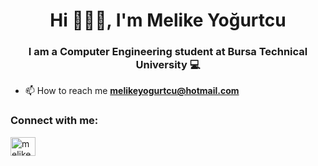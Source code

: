 <h1 align="center">Hi 🙋🏽‍♀️, I'm Melike Yoğurtcu</h1>
<h3 align="center">I am a Computer Engineering student at Bursa Technical University 💻</h3>

- 📫 How to reach me **melikeyogurtcu@hotmail.com**

<h3 align="left">Connect with me:</h3>
<p align="left">
<a href="https://linkedin.com/in/melike yoğurtcu" target="blank"><img align="center" src="https://raw.githubusercontent.com/rahuldkjain/github-profile-readme-generator/master/src/images/icons/Social/linked-in-alt.svg" alt="melike yoğurtcu" height="30" width="40" /></a>
</p>


